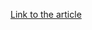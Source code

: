 [Link to the article](https://www.fireeye.com/blog/threat-research/2019/01/apt39-iranian-cyber-espionage-group-focused-on-personal-information.html)
